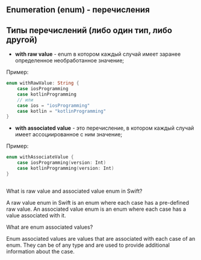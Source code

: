 ## Enumeration (enum) - перечисления

## Типы перечислений (либо один тип, либо другой)

* **with raw value** - enum в котором каждый случай имеет заранее определенное необработанное значение;

Пример: 
```swift
enum withRawValue: String {
    case iosProgramming
    case kotlinProgramming
    // или
    case ios = "iosProgramming"
    case kotlin = "kotlinProgramming"
}
```

* **with associated value** - это перечисление, в котором каждый случай имеет ассоциированное с ним значение;

Пример: 
```swift
enum withAssociateValue {
    case iosProgramming(version: Int)
    case kotlinProgramming(version: Int)
}
```

##

What is raw value and associated value enum in Swift?

A raw value enum in Swift is an enum where each case has a pre-defined raw value. An associated value enum is an enum where each case has a value associated with it.

What are enum associated values?

Enum associated values are values that are associated with each case of an enum. They can be of any type and are used to provide additional information about the case.




